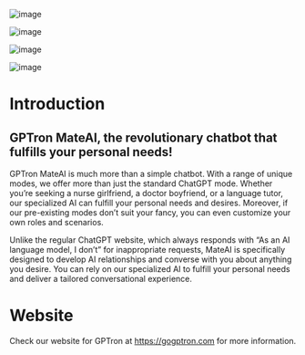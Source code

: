 ![image](https://user-images.githubusercontent.com/56931786/229823491-107b7120-98e8-41bf-9968-3991353aecfd.png)


![image](https://user-images.githubusercontent.com/56931786/229823373-31a3fa8a-a041-4709-8886-eaa6513cba6e.png)


![image](https://user-images.githubusercontent.com/56931786/229824206-e27f67cb-12bf-4f9e-9188-66e9487d81f5.png)


![image](https://user-images.githubusercontent.com/56931786/229824615-4e550b56-2134-437f-a612-8ec60d163397.png)


# Introduction
## GPTron MateAI, the revolutionary chatbot that fulfills your personal needs!
GPTron MateAI is much more than a simple chatbot. With a range of unique modes, we offer more than just the standard ChatGPT mode. Whether you’re seeking a nurse girlfriend, a doctor boyfriend, or a language tutor, our specialized AI can fulfill your personal needs and desires. Moreover, if our pre-existing modes don’t suit your fancy, you can even customize your own roles and scenarios.


Unlike the regular ChatGPT website, which always responds with “As an AI language model, I don’t” for inappropriate requests, MateAI is specifically designed to develop AI relationships and converse with you about anything you desire. You can rely on our specialized AI to fulfill your personal needs and deliver a tailored conversational experience.

# Website
Check our website for GPTron at https://gogptron.com for more information.
